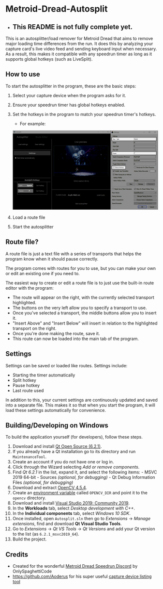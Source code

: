 # Metroid-Dread-Autosplit
- ## **This README is not fully complete yet.**

This is an autosplitter/load remover for Metroid Dread that aims to remove major loading time differences from the run. It does this by analyzing your capture card's live video feed and sending keyboard input when necessary. As a result, this makes it compatible with any speedrun timer as long as it supports global hotkeys (such as LiveSplit).
## How to use
To start the autosplitter in the program, these are the basic steps:
1. Select your capture device when the program asks for it.
2. Ensure your speedrun timer has global hotkeys enabled.
3. Set the hotkeys in the program to match your speedrun timer's hotkeys. 
    - For example:
    
    ![Example](livesplitsettingsexample.png)
    
4. Load a route file 
5. Start the autosplitter

## Route file?
A route file is just a text file with a series of transports that helps the program know when it should pause correctly.

The program comes with routes for you to use, but you can make your own or edit an existing one if you need to.

The easiest way to create or edit a route file is to just use the built-in route editor with the program:
- The route will appear on the right, with the currently selected transport highlighted.
- The buttons on the very left allow you to specify a transport to use. 
- Once you've selected a transport, the middle buttons allow you to insert it.
- "Insert Above" and "Insert Below" will insert in relation to the highlighted transport on the right.
- Once you're done making the route, save it. 
- This route can now be loaded into the main tab of the program.

## Settings
Settings can be saved or loaded like routes. Settings include:
  - Starting the timer automatically
  - Split hotkey
  - Pause hotkey
  - Last route used

In addition to this, your current settings are continuously updated and saved into a separate file. 
This makes it so that when you start the program, it will load these settings automatically for convenience.

## Building/Developing on Windows
To build the application yourself (for developers), follow these steps.

1. Download and install [Qt Open Source (6.2.1)](https://www.qt.io/download-open-source).
  1. If you already have a Qt installation go to its directory and run `MaintenanceTool`.
  2. Create an account if you do not have one or log in.
  3. Click through the Wizard selecting *Add or remove components*.
  4. Find *Qt 6.2.1* in the list, expand it, and select the following items:
    - MSVC 2019 64-bit
    - Sources *(optional, for debugging)*
    - Qt Debug Information Files *(optional, for debugging)*
2. Download and extract [OpenCV 4.5.4](https://opencv.org/releases/).
  1. Create an [environment variable](https://windowsloop.com/add-environment-variable-in-windows-10) called `OPENCV_DIR` and point it to the `opencv` directory.
3. Download and install [Visual Studio 2019: Community 2019](https://visualstudio.microsoft.com/vs/).
  1. In the **Workloads** tab, select *Desktop development with C++*.
  2. In the **Individual components** tab, select *Windows 10 SDK*.
  3. Once installed, open `Autosplit.sln` then go to *Extensions* -> *Manage extensions*, find and download **Qt Visual Studio Tools**.
  4. Go to *Extensions* -> *Qt VS Tools* -> *Qt Versions* and add your Qt version to the list (as `6.2.1_msvc2019_64`).
  5. Build the project.


## Credits
- Created for the wonderful [Metroid Dread Speedrun Discord](https://discord.gg/BdmYr5TRGT) by OnlySpaghettiCode
- https://github.com/Aoderus for his super useful [capture device listing tool](https://github.com/Aoderus/OpenCV_CameraList_MSMF)
